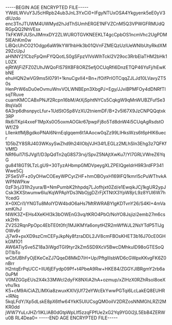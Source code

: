 -----BEGIN AGE ENCRYPTED FILE-----
YWdlLWVuY3J5cHRpb24ub3JnL3YxCi0+IFgyNTUxOSA4Ykgyenk5eE0yV3dIUzdo
enc3TnJTUWM4UWMyd2hJdThSUmhERGE1NFVZCnM5Q3VPWGFRMUdQRGpQQ2NhVEsx
TkFKWFJUSnJlMmxDY2ZLWUROTGVKNEEKLT4gcCpbOS1ncmVhc2UgPDM5IEAhKm0w
LiBQcUhCO21Odgp6aW9kYW1hbHk3b01QVnFZMEQzUzlUeWNIbUtyRkdXM29ZcUpJ
aHNNY21CbzFpQmFYQQotLS0gSFpzVlVsWlhTckI2V29oc3RrbElaTHM2bHk1L0ZX
ejRtWjFiZFZ0ZUhJWQoFlS79XBF8ORZ5efjOCUqRfi6DnzETQP46YsFj/hEwKbNE
ehuHQN2wVG9ms5l0791+1knuCgvII4+Bn+/fOifPrIOTCqqZJLJd10LVavyZT50s
HenPrW6sDu0eOvmuWnvVOLWNBEpn3XbgPJ+Egy/JJviBPMFOy4dDNRfTIsqTRuve
cuamKMCCABxPNJf2Rcpn16bM/AtXjSphtNYCs5CqkgW9qMnWUBZFufSe38tqVa0I
6A3rp6dhsnpycLfur+1UdStOSp8VzXU2tniemDF/B+2v5I67X9JzCNPQQqtxk3RP
Rk6iTKpl4xxeF1MpXs0O5oxmAOGkr67pwpFj8o5Td8dnW4i5CUqAgRsdstOWf/Z9
LIlenktfMjBgdkoPNAI6NrnEqlgqem6t1AAocw0qZz99LIHksWzs6t6pHIK6uecr
1D5bZY8SRJ403WKsySwZhd9h24lIObjVJH34fLEGLz2MLhSln3Ehg3z7QFKfVMfD
NRf6ui17ISJVgl1/D3pQdTn2qG8S73rvj/SpvZ5NAjtXwKu7/YI7GRLVWreZ6YqG
gu8418GT9LTzLgU9+30TyzAHbmpGMDVpeygXLZPEIQgeIdrH9R3rdFP341Wwe5Cj
2FSeSVF+z0yOHwCOEeyWPCyrZHF+hmOBOyxH169IFQ1kmrI5cPuWThvkAWPNWPkw
0zF3rjJ31Ih2yura/B+NmPumbK2hhpdq7LJofhjxt0Zd/e1EwqikJCj1kgUR2ypJ
Csk3KXStwumw6lu/KqWPApYDs3NbOjgDZrFjXTNtX3YpW8jrL9z8YUl6W7hYcedG
X+0XCri1/YNGTu8MoIYDW4bdO6aHs7MtRWRABYlgKDTvnY26/S4KI+4mVaxmK/hJ
f4WK3Z+EHs4XeKHl3k3bOWEnG3vq/tKRO4PbO/NoYO8Jsjizi2emb27m6csxk2Hh
ZV2S2RqnPpOpc4EbTE0t0frj1MJiKMYa6onytHZR2mWfWJL2NsYTdP5TIJgOWv6r
Jj7w9+pxXD9szCmCEFyJkpNy8fzraDDL2JV8cmFBOsKHET3b16J70cE0GHkGM1O1
AW6ATiySve5Z18a3iWgdTGI9tyr2kZm5SD9XcV5BwcDMhkuID98oGTESoQDTIbTo
wCbfJBhFyOjEKeCeZJ7QqeD8MkD7iH+Up/PftglIIsbWD6cGWpxKKvgFK6Z0nBrr
H2ntqErPqUCC+IlU6jEFydp09Pf+t4PbeA9Rw+HKE84/ZGGYJIBRgmY2rb6a0uPM
V0MZGGpEUs2X4k33MWcI2dyFK8NXiA2hA+ozmup/xZIHzX0RZhRsol8oeXvhu1ks
K5+cM9AiCiAZLIMXia8zwuxKXlVjUf72eYWcEkYwwPGTqi6LcLakEQ8EUHR+lRNq
5kqLFdY/Xp5dLskE8pX6tfw64YkK5UIUCsgQM0oiIV2DRZosNNMGhLRZI2MKR0dd
jWW7YuLrJHZr1IKLlAB0dGtpWpLIf5zzqFPfUe2xG2Yq9YG0i2jL5EbB4ZERWu0B
RL4Dea0=
-----END AGE ENCRYPTED FILE-----
